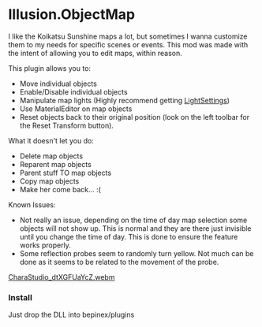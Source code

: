 # Illusion.ObjectMap

I like the Koikatsu Sunshine maps a lot, but sometimes I wanna customize them to my needs for specific scenes or events. This mod was made with the intent of allowing you to edit maps, within reason.

This plugin allows you to:
- Move individual objects
- Enable/Disable individual objects
- Manipulate map lights (Highly recommend getting [LightSettings](https://github.com/starstormhun/StarPlugins))
- Use MaterialEditor on map objects
- Reset objects back to their original position (look on the left toolbar for the Reset Transform button).

What it doesn't let you do:
- Delete map objects
- Reparent map objects
- Parent stuff TO map objects
- Copy map objects
- Make her come back... :(

Known Issues:
- Not really an issue, depending on the time of day map selection some objects will not show up. This is normal and they are there just invisible until you change the time of day. This is done to ensure the feature works properly.
- Some reflection probes seem to randomly turn yellow. Not much can be done as it seems to be related to the movement of the probe.

[CharaStudio_dtXGFUaYcZ.webm](https://github.com/user-attachments/assets/3a32f57c-ada7-429e-bd91-b7debb4bc988)


### Install
Just drop the DLL into bepinex/plugins
